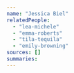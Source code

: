 ```yaml
---
name: "Jessica Biel"
relatedPeople:
  - "lea-michele"
  - "emma-roberts"
  - "tila-tequila"
  - "emily-browning"
sources: []
summaries:
---
```


